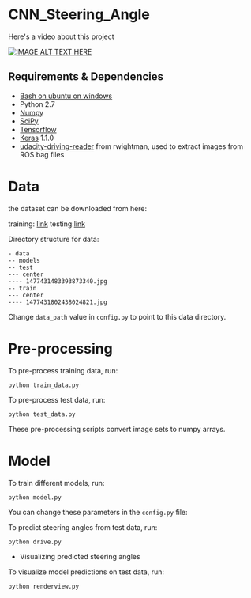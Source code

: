 # CNN_Steering_Angle
Here's a video about this project

[![IMAGE ALT TEXT HERE](http://img.youtube.com/vi/v3rUuBi16rw/0.jpg)](https://www.youtube.com/watch?v=v3rUuBi16rw)

## Requirements & Dependencies
- [Bash on ubuntu on windows](https://www.howtogeek.com/249966/how-to-install-and-use-the-linux-bash-shell-on-windows-10/)
- Python 2.7
- [Numpy](http://www.numpy.org/)
- [SciPy](https://www.scipy.org/)
- [Tensorflow](https://www.tensorflow.org/get_started/os_setup)
- [Keras](https://keras.io/) 1.1.0
- [udacity-driving-reader](https://github.com/rwightman/udacity-driving-reader) from rwightman, used to extract images from ROS bag files



# Data

the dataset can be downloaded  from here: 

training: [link](https://)
testing:[link](https://)

 Directory structure for data:

```
- data
-- models
-- test
--- center
---- 1477431483393873340.jpg
-- train
--- center
---- 1477431802438024821.jpg 
```

Change `data_path` value in `config.py` to point to this data directory.

# Pre-processing


To pre-process training data, run:

```
python train_data.py
```

To pre-process test data, run:

```
python test_data.py
```

These pre-processing scripts convert image sets to numpy arrays.

# Model

To train different models, run:

```
python model.py
```

You can change these parameters in the `config.py` file:


To predict steering angles from test data, run:

```
python drive.py
```

* Visualizing predicted steering angles

To visualize model predictions on test data, run:

```
python renderview.py
```



